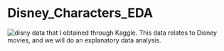 # Disney_Characters_EDA

![disny](https://user-images.githubusercontent.com/85513416/198824657-9a9500a5-f651-41e5-8057-14f2b81fe898.png)
data that I obtained through Kaggle. This data relates to Disney movies, and we will do an explanatory data analysis.
